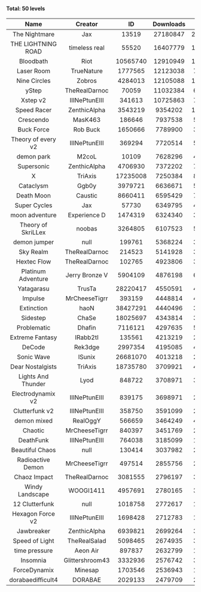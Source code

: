#### Total: 50 levels

| Name | Creator | ID | Downloads | Likes |
|:---:|:---:|:---:|:---:|:---:|
| The Nightmare | Jax | 13519 | 27180847 | 2498329
| THE LIGHTNING ROAD | timeless real | 55520 | 16407779 | 1483988
| Bloodbath | Riot | 10565740 | 12910949 | 1181361
| Laser Room | TrueNature | 1777565 | 12123038 | 764603
| Nine Circles | Zobros | 4284013 | 12105088 | 1226790
| yStep | TheRealDarnoc | 70059 | 11032384 | 682301
| Xstep v2 | IIINePtunEIII | 341613 | 10725863 | 790231
| Speed Racer | ZenthicAlpha | 3543219 | 9354202 | 1014016
| Crescendo | MasK463 | 186646 | 7937538 | 584873
| Buck Force | Rob Buck | 1650666 | 7789900 | 397916
| Theory of every v2 | IIINePtunEIII | 369294 | 7720514 | 509694
| demon park | M2coL | 10109 | 7628296 | 463023
| Supersonic | ZenthicAlpha | 4706930 | 7372202 | 707138
| X | TriAxis | 17235008 | 7250384 | 807015
| Cataclysm | Ggb0y | 3979721 | 6636671 | 537118
| Death Moon  | Caustic | 8660411 | 6595429 | 750218
| Super Cycles | Jax | 57730 | 6349795 | 434383
| moon adventure | Experience D | 1474319 | 6324340 | 342419
| Theory of SkriLLex | noobas | 3264805 | 6107523 | 512949
| demon jumper | null | 199761 | 5368224 | 377907
| Sky Realm | TheRealDarnoc | 214523 | 5141928 | 354346
| Hextec Flow | TheRealDarnoc | 102765 | 4923806 | 352483
| Platinum Adventure | Jerry Bronze V | 5904109 | 4876198 | 666410
| Yatagarasu  | TrusTa | 28220417 | 4550591 | 426203
| Impulse | MrCheeseTigrr | 393159 | 4448814 | 470358
| Extinction | haoN | 38427291 | 4440496 | 334042
| Sidestep | ChaSe | 18025697 | 4343814 | 383953
| Problematic | Dhafin | 7116121 | 4297635 | 509755
| Extreme Fantasy | IRabb2tI | 135561 | 4213219 | 293471
| DeCode | Rek3dge | 2997354 | 4195085 | 461160
| Sonic Wave | lSunix | 26681070 | 4013218 | 291151
| Dear Nostalgists | TriAxis | 18735780 | 3709921 | 464931
| Lights And Thunder | Lyod | 848722 | 3708971 | 333044
| Electrodynamix v2 | IIINePtunEIII | 839175 | 3698971 | 254062
| Clutterfunk v2 | IIINePtunEIII | 358750 | 3591099 | 274803
| demon mixed | RealOggY | 566659 | 3464249 | 406158
| Chaotic | MrCheeseTigrr | 840397 | 3451769 | 226772
| DeathFunk | IIINePtunEIII | 764038 | 3185099 | 165142
| Beautiful Chaos | null | 130414 | 3037982 | 228854
| Radioactive Demon | MrCheeseTigrr | 497514 | 2855756 | 230972
| Chaoz Impact | TheRealDarnoc | 3081555 | 2796197 | 314611
| Windy Landscape | WOOGI1411 | 4957691 | 2780165 | 336256
| 12 Clutterfunk | null | 1018758 | 2772617 | 189667
| Hexagon Force v2 | IIINePtunEIII | 1698428 | 2712783 | 186764
| Jawbreaker | ZenthicAlpha | 6939821 | 2699264 | 327785
| Speed of Light | TheRealSalad | 5098465 | 2674935 | 335248
| time pressure | Aeon Air | 897837 | 2632799 | 179922
| Insomnia | Glittershroom43 | 3332936 | 2576742 | 344861
| ForceDynamix | Minesap | 1703546 | 2536943 | 174784
| dorabaedifficult4 | DORABAE | 2029133 | 2479709 | 210502
